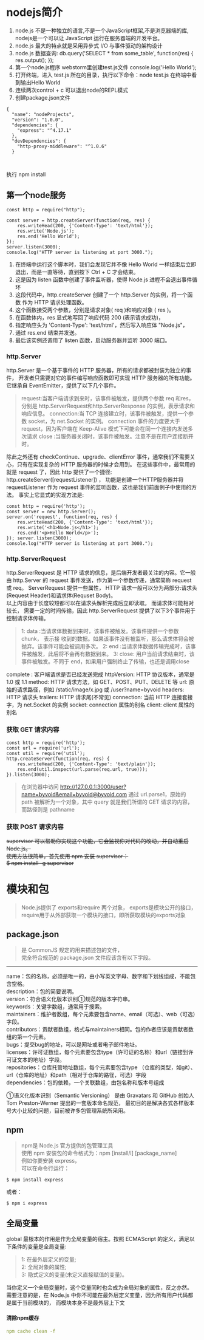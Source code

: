 # nodejs简介
1. node.js 不是一种独立的语言,不是一个JavaScript框架,不是浏览器端的库, nodejs是一个可以让 JavaScript 运行在服务器端的开发平台。
2. node.js 最大的特点就是采用异步式 I/O 与事件驱动的架构设计
3. node.js 数据查询: db.query('SELECT * from some_table', function(res) {   res.output(); }); 
4. 第一个node.js程序 webstorm里创建test.js文件 console.log('Hello World'); 
5. 打开终端，进入 test.js 所在的目录，执行以下命令：node test.js 在终端中看到输出Hello World
6. 连续两次control + c 可以退出node的REPL模式
7. 创建package.json文件

```
{
  "name": "nodeProjects",
  "version": "1.0.0",
  "dependencies": {
    "express": "^4.17.1"
  },
  "devDependencies": {
    "http-proxy-middleware": "^1.0.6"
  }
  
  
```
<p>执行 npm install</p>

## 第一个node服务


```
const http = require("http");

const server = http.createServer(function(req, res) {
    res.writeHead(200, {'Content-Type': 'text/html'});
    res.write('Node.js');
    res.end('Hello World');
});
server.listen(3000);
console.log("HTTP server is listening at port 3000.");

```
1. 在终端中运行这个脚本时，我们会发现它并不像 Hello World 一样结束后立即退出，而是一直等待，直到按下 Ctrl + C 才会结束。
2. 这是因为 listen 函数中创建了事件监听器，使得 Node.js 进程不会退出事件循环
3. 这段代码中，http.createServer 创建了一个 http.Server 的实例，将一个函数 作为 HTTP 请求处理函数。
4. 这个函数接受两个参数，分别是请求对象( req )和响应对象 ( res )。  
5. 在函数体内，res 显式地写回了响应代码 200 (表示请求成功)，  
6. 指定响应头为 'Content-Type': 'text/html'，然后写入响应体 "Node.js"， 
7. 通过 res.end 结束并发送。 
8. 最后该实例还调用了 listen 函数，启动服务器并监听 3000 端口。

### http.Server
http.Server 是一个基于事件的 HTTP 服务器，所有的请求都被封装为独立的事件， 开发者只需要对它的事件编写响应函数即可实现 HTTP 服务器的所有功能。
它继承自 EventEmitter，提供了以下几个事件。
>request:当客户端请求到来时，该事件被触发，提供两个参数 req 和res，分别是 http.ServerRequest和http.ServerResponse 的实例，表示请求和响应信息。
>connection:当 TCP 连接建立时，该事件被触发，提供一个参数 socket，为 net.Socket 的实例。
>connection 事件的力度要大于 request，因为客户端在 Keep-Alive 模式下可能会在同一个连接内发送多次请求
>close :当服务器关闭时，该事件被触发。注意不是在用户连接断开时。

除此之外还有 checkContinue、upgrade、clientError 事件，通常我们不需要关 心，只有在实现复杂的 HTTP 服务器的时候才会用到。
在这些事件中，最常用的就是 request 了，因此 http 提供了一个捷径: http.createServer([requestListener]) ，
 功能是创建一个HTTP服务器并将 requestListener 作为 request 事件的监听函数，这也是我们前面例子中使用的方法。 
 事实上它显式的实现方法是:

```
const http = require('http');
const server = new http.Server();
server.on('request', function(req, res) {
    res.writeHead(200, {'Content-Type': 'text/html'});
    res.write('<h1>Node.js</h1>');
    res.end('<p>Hello World</p>');
}); server.listen(3000);
console.log("HTTP server is listening at port 3000.");
```

### http.ServerRequest
http.ServerRequest 是 HTTP 请求的信息，是后端开发者最关注的内容。它一般由
http.Server 的 request 事件发送，作为第一个参数传递，通常简称 request 或 req。 ServerRequest 提供一些属性，
HTTP 请求一般可以分为两部分:请求头(Request Header)和请求体(Requset Body)。   
以上内容由于长度较短都可以在请求头解析完成后立即读取。
而请求体可能相对较长， 需要一定的时间传输，因此 http.ServerRequest 提供了以下3个事件用于控制请求体传输。
>1: data :当请求体数据到来时，该事件被触发。该事件提供一个参数 chunk，
>表示接 收到的数据。如果该事件没有被监听，那么请求体将会被抛弃。该事件可能会被调用多次。
>2: end :当请求体数据传输完成时，该事件被触发，此后将不会再有数据到来。
>3: close: 用户当前请求结束时，该事件被触发。不同于 end，如果用户强制终止了传输，也还是调用close
>
 complete : 客户端请求是否已经发送完成
 httpVersion: HTTP 协议版本，通常是 1.0 或 1.1
 method: HTTP 请求方法，如 GET、POST、PUT、DELETE 等
 url: 原始的请求路径，例如 /static/image/x.jpg 或 /user?name=byvoid
 headers: HTTP 请求头
 trailers: HTTP 请求尾(不常见)
 connection: 当前 HTTP 连接套接字，为 net.Socket 的实例 
 socket: connection 属性的别名
 client:  client 属性的别名
 
### 获取 GET 请求内容

```
const http = require('http');
const url = require('url');
const util = require('util');
http.createServer(function(req, res) {
    res.writeHead(200, {'Content-Type': 'text/plain'});
    res.end(util.inspect(url.parse(req.url, true)));
}).listen(3000);
```
> 在浏览器中访问 http://127.0.0.1:3000/user?name=byvoid&email=byvoid@byvoid.com
> 通过 url.parse1，原始的 path 被解析为一个对象，其中 query 就是我们所谓的 GET 请求的内容，而路径则是 pathname

### 获取 POST 请求内容


~~supervisor 可以帮助你实现这个功能，它会监视你对代码的改动，并自动重启 Node.js。  
使用方法很简单，首先使用 npm 安装 supervisor：    
$ npm install -g supervisor~~

# 模块和包
>Node.js提供了 exports和require 两个对象，
>exports是模块公开的接口，
>require用于从外部获取一个模块的接口，即所获取模块的exports对象


## package.json 

>是 CommonJS 规定的用来描述包的文件，  
完全符合规范的 package.json 文件应该含有以下字段。  
***
>
name：包的名称，必须是唯一的，由小写英文字母、数字和下划线组成，不能包含空格。  
description：包的简要说明。  
version：符合语义化版本识别①规范的版本字符串。  
keywords：关键字数组，通常用于搜索。  
maintainers：维护者数组，每个元素要包含name、email（可选）、web（可选）字段。  
contributors：贡献者数组，格式与maintainers相同。包的作者应该是贡献者数组的第一个元素。  
bugs：提交bug的地址，可以是网址或者电子邮件地址。  
licenses：许可证数组，每个元素要包含type（许可证的名称）和url（链接到许可证文本的地址）字段。  
repositories：仓库托管地址数组，每个元素要包含type （仓库的类型，如git）、url（仓库的地址）和path（相对于仓库的路径，可选）字段  
dependencies：包的依赖，一个关联数组，由包名称和版本号组成  

<p>
①语义化版本识别（Semantic Versioning）
是由 Gravatars 和 GitHub 创始人 Tom Preston-Werner 提出的一套版本命名规范，
最初目的是解决各式各样版本号大小比较的问题，目前被许多包管理系统所采用。
</p>

## npm
>npm是 Node.js 官方提供的包管理工具  
使用 npm 安装包的命令格式为：npm [install/i] [package_name]   
例如你要安装 express，     
可以在命令行运行： 
``` 
$ npm install express   
```
或者：
```  
$ npm i express  
```

## 全局变量 
global 最根本的作用是作为全局变量的宿主。按照 ECMAScript 的定义，满足以下条件的变量是全局变量:  
>1: 在最外层定义的变量;  
>2: 全局对象的属性;  
>3: 隐式定义的变量(未定义直接赋值的变量)。  

当你定义一个全局变量时，这个变量同时也会成为全局对象的属性，反之亦然。  
需要注意的是，在 Node.js 中你不可能在最外层定义变量，因为所有用户代码都是属于当前模块的， 而模块本身不是最外层上下文


#### 清除npm缓存
```yaml
npm cache clean -f
```
